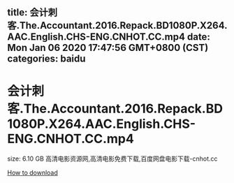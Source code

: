 
title: 会计刺客.The.Accountant.2016.Repack.BD1080P.X264.AAC.English.CHS-ENG.CNHOT.CC.mp4
date: Mon Jan 06 2020 17:47:56 GMT+0800 (CST)    
categories: baidu
---

# 会计刺客.The.Accountant.2016.Repack.BD1080P.X264.AAC.English.CHS-ENG.CNHOT.CC.mp4
size: 6.10 GB
 高清电影资源网,高清电影免费下载,百度网盘电影下载-cnhot.cc
 

[How to download](https://bpcam.bemobtrk.com/go/2ceec3aa-1ca2-46d6-b9ff-aaa5c184517c?jno=836)